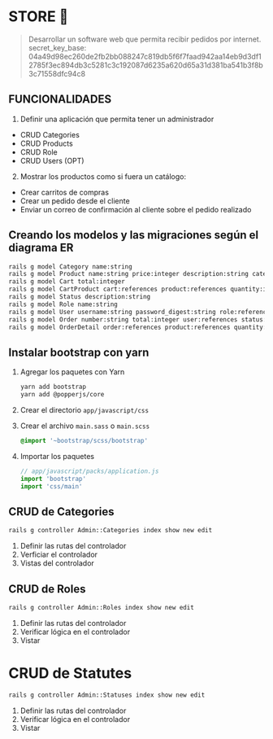 # STORE 🛒

> Desarrollar un software web que permita recibir pedidos por internet.
secret_key_base: 04a49d98ec260de2fb2bb088247c819db5f6f7faad942aa14eb9d3df12785f3ec894db3c5281c3c192087d6235a620d65a31d381ba541b3f8b3c71558dfc94c8
## FUNCIONALIDADES

1. Definir una aplicación que permita tener un administrador
 - CRUD Categories
 - CRUD Products
 - CRUD Role
 - CRUD Users (OPT)

2. Mostrar los productos como si fuera un catálogo:
 - Crear carritos de compras
 - Crear un pedido desde el cliente
 - Enviar un correo de confirmación al cliente sobre el pedido realizado

## Creando los modelos y las migraciones según el diagrama ER

```bash
rails g model Category name:string
rails g model Product name:string price:integer description:string category:references
rails g model Cart total:integer
rails g model CartProduct cart:references product:references quantity:integer
rails g model Status description:string
rails g model Role name:string
rails g model User username:string password_digest:string role:references
rails g model Order number:string total:integer user:references status:references
rails g model OrderDetail order:references product:references quantity:integer
```



## Instalar bootstrap con yarn

1. Agregar los paquetes con Yarn

    ```bash
    yarn add bootstrap
    yarn add @popperjs/core
    ```

2. Crear el directorio `app/javascript/css`
3. Crear el archivo `main.sass` o `main.scss`

    ```sass
    @import '~bootstrap/scss/bootstrap'
    ```
4. Importar los paquetes

    ```javascript
    // app/javascript/packs/application.js
    import 'bootstrap'
    import 'css/main'
    ```

## CRUD de Categories

```bash
rails g controller Admin::Categories index show new edit
```

1. Definir las rutas del controlador
2. Verficiar el controlador
3. Vistas del controlador

## CRUD de Roles

```bash
rails g controller Admin::Roles index show new edit
```

1. Definir las rutas del controlador
2. Verificar lógica en el controlador
3. Vistar

# CRUD de Statutes

```bash
rails g controller Admin::Statuses index show new edit
```

1. Definir las rutas del controlador
2. Verificar lógica en el controlador
3. Vistar
